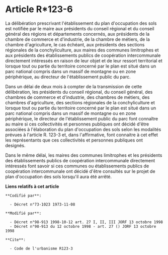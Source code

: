 # Article R*123-6

La délibération prescrivant l'établissement du plan d'occupation des sols est notifiée par le maire aux présidents du conseil
régional et du conseil général des régions et départements concernés, aux présidents de la chambre de commerce et
d'industrie, de la chambre de métiers, de la chambre d'agriculture, le cas échéant, aux présidents des sections régionales de
la conchyliculture, aux maires des communes limitrophes et aux présidents des établissements publics de coopération
intercommunale directement intéressés en raison de leur objet et de leur ressort territorial et lorsque tout ou partie du
territoire concerné par le plan est situé dans un parc national compris dans un massif de montagne ou en zone périphérique,
au directeur de l'établissement public du parc.

Dans un délai de deux mois à compter de la transmission de cette délibération, les présidents du conseil régional, du conseil
général, des chambres de commerce et d'industrie, des chambres de métiers, des chambres d'agriculture, des sections
régionales de la conchyliculture et lorsque tout ou partie du territoire concerné par le plan est situé dans un parc national
compris dans un massif de montagne ou en zone périphérique, le directeur de l'établissement public du parc font connaître au
maire si ces collectivités et personnes publiques ont décidé d'être associées à l'élaboration du plan d'occupation des sols
selon les modalités prévues à l'article R. 123-3 et, dans l'affirmative, font connaitre à cet effet les représentants que ces
collectivités et personnes publiques ont designés.

Dans le même délai, les maires des communes limitrophes et les présidents des établissements publics de coopération
intercommunale directement intéressés font savoir si ces communes ou établissements publics de coopération intercommunale ont
décidé d'être consultés sur le projet de plan d'occupation des sols lorsqu'il aura été arrêté.

**Liens relatifs à cet article**

	**Codifié par**:

	  - Décret n°73-1023 1973-11-08

	**Modifié par**:

	  - Décret n°98-913 1998-10-12 art. 27 I, II, III JORF 13 octobre 1998
	  - Décret n°98-913 du 12 octobre 1998 - art. 27 () JORF 13 octobre 1998

	**Cite**:

	  - Code de l'urbanisme R123-3
